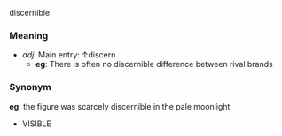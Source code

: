 discernible
### Meaning
+ _adj_: Main entry: ↑discern
	+ __eg__: There is often no discernible difference between rival brands

### Synonym

__eg__: the figure was scarcely discernible in the pale moonlight

+ VISIBLE


